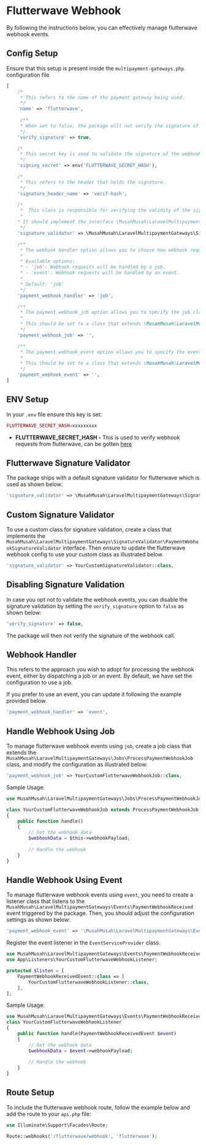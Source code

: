 # Flutterwave Webhook

By following the instructions below, you can effectively manage flutterwave webhook events.

## Config Setup

Ensure that this setup is present inside the `multipayment-gateways.php` configuration file

```php
[
    /*
     * This refers to the name of the payment gateway being used.
     */
    'name' => 'flutterwave',
    
     /**
     * When set to false, the package will not verify the signature of the webhook call.
     */
    'verify_signature' => true,

    /*
     * This secret key is used to validate the signature of the webhook call.
     */
    'signing_secret' => env('FLUTTERWAVE_SECRET_HASH'),

    /*
     * This refers to the header that holds the signature.
     */
    'signature_header_name' => 'verif-hash',

    /*
     *  This class is responsible for verifying the validity of the signature header.
     *
    * It should implement the interface \MusahMusah\LaravelMultipaymentGateways\SignatureValidator\PaymentWebhookSignatureValidator.
     */
    'signature_validator' => \MusahMusah\LaravelMultipaymentGateways\SignatureValidator\FlutterwaveSignatureValidator::class,

    /**
     * The webhook handler option allows you to choose how webhook requests are handled in your application.
     *
     * Available options:
     * - 'job': Webhook requests will be handled by a job.
     * - 'event': Webhook requests will be handled by an event.
     *
     * Default: 'job'
     */
    'payment_webhook_handler' => 'job',

    /**
     * The payment_webhook_job option allows you to specify the job class that will be used to process webhook requests for payment methods.
     *
     * This should be set to a class that extends \MusahMusah\LaravelMultipaymentGateways\Jobs\ProcessPaymentWebhookJob.
     */
    'payment_webhook_job' => '',

    /**
     * The payment_webhook_event option allows you to specify the event class that will be used to process webhook requests for payment methods.
     *
     * This should be set to a class that extends \MusahMusah\LaravelMultipaymentGateways\Events\PaymentWebhookReceivedEvent.
     */
    'payment_webhook_event' => '',
]
```

## ENV Setup 
In your `.env` file ensure this key is set:

```php
FLUTTERWAVE_SECRET_HASH=xxxxxxxxx
```
* **FLUTTERWAVE_SECRET_HASH -** This is used to verify webhook requests from flutterwave, can be gotten [here](https://app.flutterwave.com/dashboard/settings/webhooks/live)

## Flutterwave Signature Validator 
The package ships with a default signature validator for flutterwave which is used as shown below:

```php
'signature_validator' => \MusahMusah\LaravelMultipaymentGateways\SignatureValidator\DefaultSignatureValidator::class,
```

## Custom Signature Validator 
To use a custom class for signature validation, create a class that implements the `MusahMusah\LaravelMultipaymentGateways\SignatureValidator\PaymentWebhookSignatureValidator` interface. Then ensure to update the flutterwave webhook config to use your custom class as illustrated below.

```php
'signature_validator' => YourCustomSignatureValidator::class,
```

## Disabling Signature Validation
In case you opt not to validate the webhook events, you can disable the signature validation by setting the `verify_signature` option to `false` as shown below:

```php
'verify_signature' => false,
```
The package will then not verify the signature of the webhook call.

## Webhook Handler

This refers to the approach you wish to adopt for processing the webhook event, either by dispatching a job or an event. By default, we have set the configuration to use a job.

If you prefer to use an event, you can update it following the example provided below.

```php
'payment_webhook_handler' => 'event',
```

## Handle Webhook Using Job
To manage flutterwave webhook events using `job`, create a job class that extends the `MusahMusah\LaravelMultipaymentGateways\Jobs\ProcessPaymentWebhookJob` class, and modify the configuration as illustrated below:

```php
'payment_webhook_job' => YourCustomFlutterwaveWebhookJob::class,
```

Sample Usage:

```php
use MusahMusah\LaravelMultipaymentGateways\Jobs\ProcessPaymentWebhookJob;

class YourCustomFlutterwaveWebhookJob extends ProcessPaymentWebhookJob implements ShouldQueue
{
    public function handle()
    {
        // Get the webhook data
        $webhookData = $this->webhookPayload;
        
        // Handle the webhook
    }
}
```

## Handle Webhook Using Event
To manage flutterwave webhook events using `event`, you need to create a listener class that listens to the `MusahMusah\LaravelMultipaymentGateways\Events\PaymentWebhookReceived` event triggered by the package. Then, you should adjust the configuration settings as shown below:

```php
'payment_webhook_event' => '\MusahMusah\LaravelMultipaymentGateways\Events\PaymentWebhookReceivedEvent',
```

Register the event listener in the `EventServiceProvider` class.

```php
use MusahMusah\LaravelMultipaymentGateways\Events\PaymentWebhookReceivedEvent;
use App\Listeners\YourCustomFlutterwaveWebhookListener;

protected $listen = [
    PaymentWebhookReceivedEvent::class => [
        YourCustomFlutterwaveWebhookListener::class,
    ],
];
```

Sample Usage:

```php
use MusahMusah\LaravelMultipaymentGateways\Events\PaymentWebhookReceivedEvent;
class YourCustomFlutterwaveWebhookListener
{
    public function handle(PaymentWebhookReceivedEvent $event)
    {
        // Get the webhook data
        $webhookData = $event->webhookPayload;
      
        // Handle the webhook
    }
}
```

## Route Setup
To include the flutterwave webhook route, follow the example below and add the route to your `api.php` file:

```php
use Illuminate\Support\Facades\Route;

Route::webhooks('/flutterwave/webhook', 'flutterwave');
```
